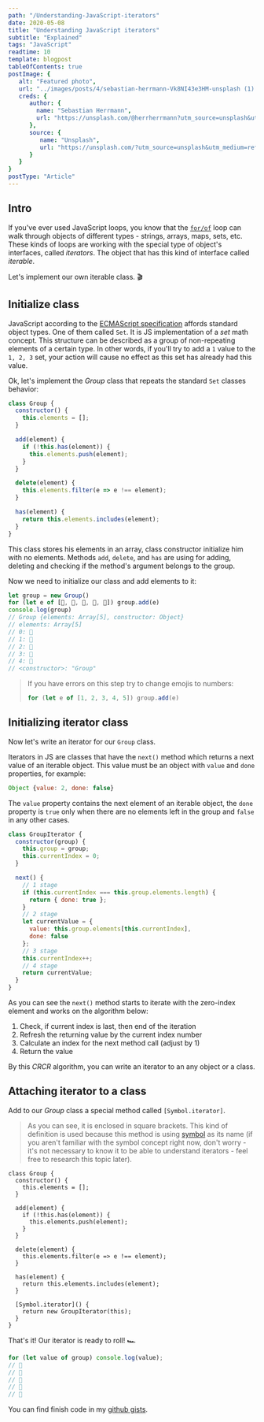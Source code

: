 ```yaml
---
path: "/Understanding-JavaScript-iterators"
date: 2020-05-08
title: "Understanding JavaScript iterators"
subtitle: "Explained"
tags: "JavaScript"
readtime: 10
template: blogpost
tableOfContents: true
postImage: {
   alt: "Featured photo",
   url: "../images/posts/4/sebastian-herrmann-Vk8NI43e3HM-unsplash (1).png",
   creds: {
      author: {
        name: "Sebastian Herrmann",
        url: "https://unsplash.com/@herrherrmann?utm_source=unsplash&utm_medium=referral&utm_content=creditCopyText"
      },
      source: {
         name: "Unsplash",
         url: "https://unsplash.com/?utm_source=unsplash&utm_medium=referral&utm_content=creditCopyText"
      }
   } 
}
postType: "Article"
---
```


## Intro

If you've ever used JavaScript loops, you know that the [`for/of`](https://developer.mozilla.org/en-US/docs/Web/JavaScript/Reference/Statements/for...of) loop can walk through objects of different types - strings, arrays, maps, sets, etc. These kinds of loops are working with the special type of object's interfaces, called *iterators*. The object that has this kind of interface called *iterable*.

Let's implement our own iterable class. 🎬

## Initialize class

JavaScript according to the [ECMAScript specification](https://en.wikipedia.org/wiki/ECMAScript) affords standard object types. One of them called `Set`. It is JS implementation of a *set* math concept. This structure can be described as a group of non-repeating elements of a certain type. In other words, if you'll try to add a `1` value to the `1, 2, 3` set, your action will cause no effect as this set has already had this value.

Ok, let's implement the *Group* class that repeats the standard `Set` classes behavior:

```js
class Group {
  constructor() {
    this.elements = [];
  }

  add(element) {
    if (!this.has(element)) {
      this.elements.push(element);
    }
  }

  delete(element) {
    this.elements.filter(e => e !== element);
  }

  has(element) {
    return this.elements.includes(element);
  }
}
```

This class stores his elements in an array, class constructor initialize him with no elements. Methods `add`, `delete`, and `has` are using for adding, deleting and checking if the method's argument belongs to the group. 

Now we need to initialize our class and add elements to it:

```js
let group = new Group()
for (let e of [🍕, 🍔, 🥙, 🌭, 🌮]) group.add(e)
console.log(group)
// Group {elements: Array[5], constructor: Object}
// elements: Array[5]
// 0: 🍕
// 1: 🍔
// 2: 🥙
// 3: 🌭
// 4: 🌮
// <constructor>: "Group"
```

> If you have errors on this step try to change emojis to numbers: 
>
> ```js
> for (let e of [1, 2, 3, 4, 5]) group.add(e)
> ```

## Initializing iterator class

Now let's write an iterator for our `Group` class.

Iterators in JS are classes that have the `next()` method which returns a next value of an iterable object. This value must be an object with `value` and `done` properties, for example:

```js
Object {value: 2, done: false}
```

The `value` property contains the next element of an iterable object, the `done` property is `true` only when there are no elements left in the group and `false` in any other cases.

```js
class GroupIterator {
  constructor(group) {
    this.group = group;
    this.currentIndex = 0;
  }

  next() {
    // 1 stage
    if (this.currentIndex === this.group.elements.length) {
      return { done: true };
    }
	// 2 stage
    let currentValue = {
      value: this.group.elements[this.currentIndex],
      done: false
    };
    // 3 stage
    this.currentIndex++;
    // 4 stage
    return currentValue;
  }
}
```

As you can see the `next()` method starts to iterate with the zero-index element and works on the algorithm below:

1. Check, if current index is last, then end of the iteration
2. Refresh the returning value by the current index number
3. Calculate an index for the next method call (adjust by 1)
4. Return the value

By this *CRCR* algorithm, you can write an iterator to an any object or a class.

## Attaching iterator to a class

Add to our *Group* class a special method called `[Symbol.iterator]`. 

> As you can see, it is enclosed in square brackets. This kind of definition is used because this method is using [symbol](https://medium.com/beginners-guide-to-mobile-web-development/javascript-introduction-to-symbols-3b0db80b4c51) as its name (if you aren't familiar with the symbol concept right now, don't worry - it's not necessary to know it to be able to understand iterators - feel free to research this topic later).

```js{20-22}
class Group {
  constructor() {
    this.elements = [];
  }

  add(element) {
    if (!this.has(element)) {
      this.elements.push(element);
    }
  }

  delete(element) {
    this.elements.filter(e => e !== element);
  }

  has(element) {
    return this.elements.includes(element);
  }

  [Symbol.iterator]() {
    return new GroupIterator(this);
  }
}
```

That's it! Our iterator is ready to roll! 🏎️

```js
for (let value of group) console.log(value);
// 🍕
// 🍔
// 🥙
// 🌭
// 🌮
```

You can find finish code in my [github gists](https://gist.github.com/semaphore8/8bea92d9ac29384555990c569005670b).
